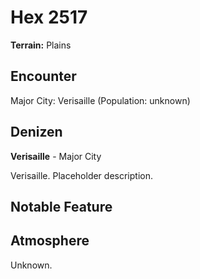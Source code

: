 # Hex 2517

**Terrain:** Plains

## Encounter
Major City: Verisaille (Population: unknown)

## Denizen
**Verisaille** - Major City

Verisaille. Placeholder description.

## Notable Feature


## Atmosphere
Unknown.
